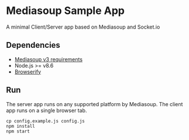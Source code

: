 # Mediasoup Sample App

A minimal Client/Server app based on Mediasoup and Socket.io


## Dependencies

* [Mediasoup v3 requirements](https://mediasoup.org/documentation/v3/mediasoup/installation/#requirements)
* Node.js >= v8.6
* [Browserify](http://browserify.org/)


## Run

The server app runs on any supported platform by Mediasoup. The client app runs on a single browser tab.
```
cp config.example.js config.js
npm install
npm start
```

